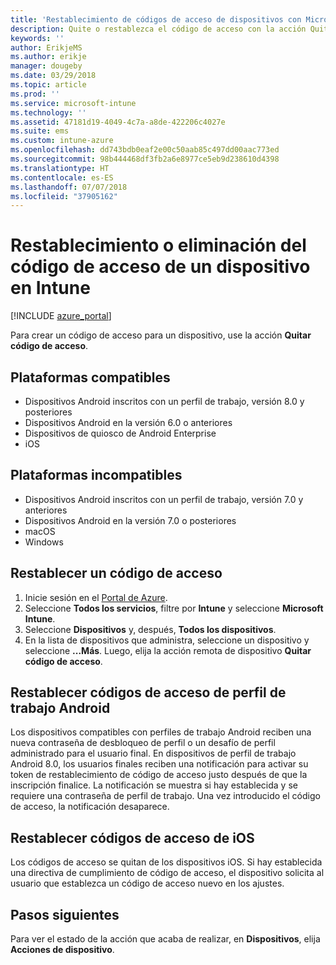 ```yaml
---
title: 'Restablecimiento de códigos de acceso de dispositivos con Microsoft Intune: Azure | Microsoft Docs'
description: Quite o restablezca el código de acceso con la acción Quitar código de acceso en dispositivos que administre o supervise con Intune.
keywords: ''
author: ErikjeMS
ms.author: erikje
manager: dougeby
ms.date: 03/29/2018
ms.topic: article
ms.prod: ''
ms.service: microsoft-intune
ms.technology: ''
ms.assetid: 47181d19-4049-4c7a-a8de-422206c4027e
ms.suite: ems
ms.custom: intune-azure
ms.openlocfilehash: dd743bdb0eaf2e00c50aab85c497dd00aac773ed
ms.sourcegitcommit: 98b444468df3fb2a6e8977ce5eb9d238610d4398
ms.translationtype: HT
ms.contentlocale: es-ES
ms.lasthandoff: 07/07/2018
ms.locfileid: "37905162"
---
```

# <a name="reset-or-remove-a-device-passcode-in-intune"></a>Restablecimiento o eliminación del código de acceso de un dispositivo en Intune

[!INCLUDE [azure_portal](./includes/azure_portal.md)]

Para crear un código de acceso para un dispositivo, use la acción **Quitar código de acceso**.

## <a name="supported-platforms"></a>Plataformas compatibles

- Dispositivos Android inscritos con un perfil de trabajo, versión 8.0 y posteriores
- Dispositivos Android en la versión 6.0 o anteriores
- Dispositivos de quiosco de Android Enterprise
- iOS 
     
## <a name="unsupported-platforms"></a>Plataformas incompatibles

- Dispositivos Android inscritos con un perfil de trabajo, versión 7.0 y anteriores
- Dispositivos Android en la versión 7.0 o posteriores
- macOS
- Windows

## <a name="reset-a-passcode"></a>Restablecer un código de acceso

1. Inicie sesión en el [Portal de Azure](https://portal.azure.com).
2. Seleccione **Todos los servicios**, filtre por **Intune** y seleccione **Microsoft Intune**.
3. Seleccione **Dispositivos** y, después, **Todos los dispositivos**.
4. En la lista de dispositivos que administra, seleccione un dispositivo y seleccione **...Más**. Luego, elija la acción remota de dispositivo **Quitar código de acceso**.

## <a name="resetting-android-work-profile-passcodes"></a>Restablecer códigos de acceso de perfil de trabajo Android

Los dispositivos compatibles con perfiles de trabajo Android reciben una nueva contraseña de desbloqueo de perfil o un desafío de perfil administrado para el usuario final. En dispositivos de perfil de trabajo Android 8.0, los usuarios finales reciben una notificación para activar su token de restablecimiento de código de acceso justo después de que la inscripción finalice. La notificación se muestra si hay establecida y se requiere una contraseña de perfil de trabajo. Una vez introducido el código de acceso, la notificación desaparece.

## <a name="resetting-ios-passcodes"></a>Restablecer códigos de acceso de iOS

Los códigos de acceso se quitan de los dispositivos iOS. Si hay establecida una directiva de cumplimiento de código de acceso, el dispositivo solicita al usuario que establezca un código de acceso nuevo en los ajustes. 

## <a name="next-steps"></a>Pasos siguientes

Para ver el estado de la acción que acaba de realizar, en **Dispositivos**, elija **Acciones de dispositivo**.
